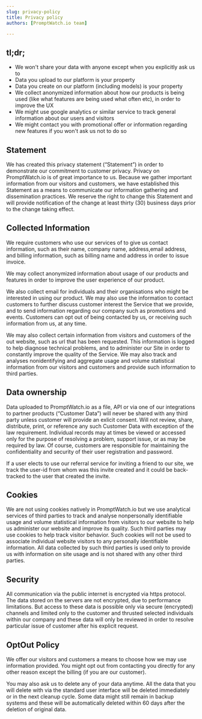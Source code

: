```yaml
---
slug: privacy-policy
title: Privacy policy
authors: [PromptWatch.io team]

---
```


## tl;dr;

- We won't share your data with anyone except when you explicitly ask us to
- Data you upload to our platform is your property
- Data you create on our platform (including models) is your property
- We collect anonymized information about how our products is being used (like what features are being used what often etc), in order to improve the UX
- We might use google analytics or similar service to track general information about our users and visitors
- We might contact you with promotional offer or information regarding new features if you won't ask us not to do so


## Statement

We has created this privacy statement (“Statement”) in order to demonstrate our commitment to customer privacy. Privacy on PromptWatch.io is of great importance to us. Because we gather important information from our visitors and customers, we have established this Statement as a means to communicate our information gathering and dissemination practices. We reserve the right to change this Statement and will provide notification of the change at least thirty (30) business days prior to the change taking effect.

## Collected Information
We require customers who use our services of to give us contact information, such as their name, company name, address,e­mail address, and billing information, such as billing name and address in order to issue invoice.  

We may collect anonymized information about usage of our products and features in order to improve the user experience of our product. 

We also collect email for individuals and their organisations who might be interested in using our product. We may also use the information to contact customers to further discuss customer interest the Service that we provide, and to send information regarding our company such as promotions and events. Customers can opt out of being contacted by us, or receiving such information from us, at any time.

We may also collect certain information from visitors and customers of the out website, such as url that has been requested. This information is logged to help diagnose technical problems, and to administer our Site in order to constantly improve the quality of the Service. We may also track and analyses non­identifying and aggregate usage and volume statistical information from our visitors and customers and provide such information to third parties.

## Data ownership
Data uploaded to PromptWatch.io as a file, API or via one of our integrations to partner products (“Customer Data”) will never be shared with any third party unless customer will provide an exlicit consent. Will not review, share, distribute, print, or reference any such Customer Data with exception of the law requirement. Individual records may at times be viewed or accessed only for the purpose of resolving a problem, support issue, or as may be required by law. Of course, customers are responsible for maintaining the confidentiality and security of their user registration and password.

If a user elects to use our referral service for inviting a friend to our site, we track the user-id from whom was this invite created and it could be back-tracked to the user that created the invite. 

## Cookies
We are not using cookies natively in PromptWatch.io but we use analytical services of third parties to track and analyse non­personally identifiable usage and volume statistical information from visitors to our website to help us administer our website and improve its quality. Such third parties may use cookies to help track visitor behavior. Such cookies will not be used to associate individual website visitors to any personally identifiable information. All data collected by such third parties is used only to provide us with information on site usage and is not shared with any other third parties.

## Security
All communication via the public internet is encrypted via https protocol. The data stored on the servers are not encrypted, due to performance limitations. But access to these data is possible only via secure (encrypted) channels and limited only to the customer and thrusted selected individuals within our company and these data will only be reviewed in order to resolve particular issue of customer after his explicit request.

## Opt­Out Policy
We offer our visitors and customers a means to choose how we may use information provided. You might opt out from contacting you directly for any other reason except the billing (if you are our customer).

You may also ask us to delete any of your data anytime. All the data that you will delete with via the standard user interface will be deleted immediately or in the next cleanup cycle. Some data might still remain in backup systems and these will be automatically deleted within 60 days after the deletion of original data.

